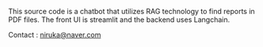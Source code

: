This source code is a chatbot that utilizes RAG technology to find reports in PDF files. The front UI is streamlit and the backend uses Langchain.

Contact : niruka@naver.com
